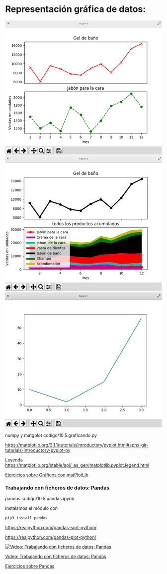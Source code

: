 # Representación gráfica de datos: 


![](./images/Graficando3.png)
![](./images/graficando2.png)
![](./images/graficando.png)

numpy y matgplot
codigo/10.5.graficando.py



https://matplotlib.org/3.1.1/tutorials/introductory/pyplot.html#sphx-glr-tutorials-introductory-pyplot-py

Leyenda https://matplotlib.org/stable/api/_as_gen/matplotlib.pyplot.legend.html


[Ejercicios sobre Gráficos con matPlotLib](https://pynative.com/python-matplotlib-exercise/)


### Trabajando con ficheros de datos: Pandas

pandas
codigo/10.5.pandas.ipynb

Instalamos el módulo con 

```python
pip3 install pandas
```

https://realpython.com/pandas-sort-python/

https://realpython.com/pandas-plot-python/


[![Vídeo: Trabajando con ficheros de datos: Pandas](https://img.youtube.com/vi/otR4PIGoEQs/0.jpg)](https://drive.google.com/file/d/13CC3ZU8GA0-ZdfOqGyH96BbxlWXZysph/view?usp=sharing)

[Vídeo: Trabajando con ficheros de datos: Pandas](https://drive.google.com/file/d/13CC3ZU8GA0-ZdfOqGyH96BbxlWXZysph/view?usp=sharing)


[Ejercicios sobre Pandas](https://pynative.com/python-pandas-exercise/)



